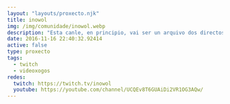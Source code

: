```yaml
---
layout: "layouts/proxecto.njk"
title: inowol
img: /img/comunidade/inowol.webp
description: "Esta canle, en principio, vai ser un arquivo dos directos que fago en twitch para que non se perdan e telos gardados nalgún lado. Se non os podes ver en directo telos por aquí unhas horas despóis.\n\nAs emisións en directo as fago en \U0001F4FA https://www.twitch.tv/inowol \U0001F4FA Podes seguirme na canle de twitch para que che avise de cando comezo e así podes comentar o que queiras mentres xogo.\n\n\U0001F49D Se queres apoiar a canle e o seu contido podes facelo en https://www.patreon.com/inowol"
date: 2016-11-16 22:40:32.92414
active: false
type: proxecto
tags:
  - twitch
  - videoxogos
redes:
  twitch: https://twitch.tv/inowol
  youtube: https://youtube.com/channel/UCQEv8T6GUAiDi2VR1OG3AQw/
---
```

